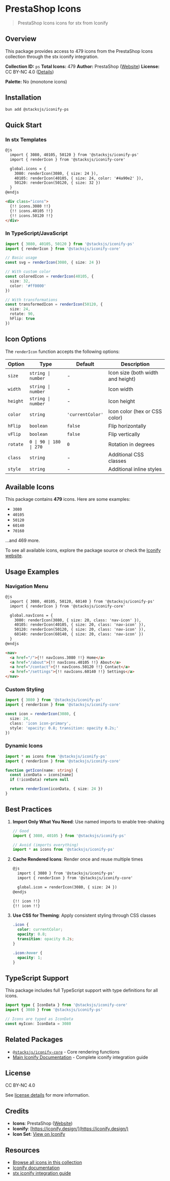 # PrestaShop Icons

> PrestaShop Icons icons for stx from Iconify

## Overview

This package provides access to 479 icons from the PrestaShop Icons collection through the stx iconify integration.

**Collection ID:** `ps`
**Total Icons:** 479
**Author:** PrestaShop ([Website](https://github.com/PrestaShop/prestashop-icon-font))
**License:** CC BY-NC 4.0 ([Details](https://creativecommons.org/licenses/by-nc/4.0/))

**Palette:** No (monotone icons)

## Installation

```bash
bun add @stacksjs/iconify-ps
```

## Quick Start

### In stx Templates

```html
@js
  import { 3080, 40105, 50120 } from '@stacksjs/iconify-ps'
  import { renderIcon } from '@stacksjs/iconify-core'

  global.icons = {
    3080: renderIcon(3080, { size: 24 }),
    40105: renderIcon(40105, { size: 24, color: '#4a90e2' }),
    50120: renderIcon(50120, { size: 32 })
  }
@endjs

<div class="icons">
  {!! icons.3080 !!}
  {!! icons.40105 !!}
  {!! icons.50120 !!}
</div>
```

### In TypeScript/JavaScript

```typescript
import { 3080, 40105, 50120 } from '@stacksjs/iconify-ps'
import { renderIcon } from '@stacksjs/iconify-core'

// Basic usage
const svg = renderIcon(3080, { size: 24 })

// With custom color
const coloredIcon = renderIcon(40105, {
  size: 32,
  color: '#ff0000'
})

// With transformations
const transformedIcon = renderIcon(50120, {
  size: 24,
  rotate: 90,
  hFlip: true
})
```

## Icon Options

The `renderIcon` function accepts the following options:

| Option | Type | Default | Description |
|--------|------|---------|-------------|
| `size` | `string \| number` | - | Icon size (both width and height) |
| `width` | `string \| number` | - | Icon width |
| `height` | `string \| number` | - | Icon height |
| `color` | `string` | `'currentColor'` | Icon color (hex or CSS color) |
| `hFlip` | `boolean` | `false` | Flip horizontally |
| `vFlip` | `boolean` | `false` | Flip vertically |
| `rotate` | `0 \| 90 \| 180 \| 270` | `0` | Rotation in degrees |
| `class` | `string` | - | Additional CSS classes |
| `style` | `string` | - | Additional inline styles |

## Available Icons

This package contains **479** icons. Here are some examples:

- `3080`
- `40105`
- `50120`
- `60140`
- `70160`

...and 469 more.

To see all available icons, explore the package source or check the [Iconify website](https://icon-sets.iconify.design/ps/).

## Usage Examples

### Navigation Menu

```html
@js
  import { 3080, 40105, 50120, 60140 } from '@stacksjs/iconify-ps'
  import { renderIcon } from '@stacksjs/iconify-core'

  global.navIcons = {
    3080: renderIcon(3080, { size: 20, class: 'nav-icon' }),
    40105: renderIcon(40105, { size: 20, class: 'nav-icon' }),
    50120: renderIcon(50120, { size: 20, class: 'nav-icon' }),
    60140: renderIcon(60140, { size: 20, class: 'nav-icon' })
  }
@endjs

<nav>
  <a href="/">{!! navIcons.3080 !!} Home</a>
  <a href="/about">{!! navIcons.40105 !!} About</a>
  <a href="/contact">{!! navIcons.50120 !!} Contact</a>
  <a href="/settings">{!! navIcons.60140 !!} Settings</a>
</nav>
```

### Custom Styling

```typescript
import { 3080 } from '@stacksjs/iconify-ps'
import { renderIcon } from '@stacksjs/iconify-core'

const icon = renderIcon(3080, {
  size: 24,
  class: 'icon icon-primary',
  style: 'opacity: 0.8; transition: opacity 0.2s;'
})
```

### Dynamic Icons

```typescript
import * as icons from '@stacksjs/iconify-ps'
import { renderIcon } from '@stacksjs/iconify-core'

function getIcon(name: string) {
  const iconData = icons[name]
  if (!iconData) return null

  return renderIcon(iconData, { size: 24 })
}
```

## Best Practices

1. **Import Only What You Need**: Use named imports to enable tree-shaking
   ```typescript
   // Good
   import { 3080, 40105 } from '@stacksjs/iconify-ps'

   // Avoid (imports everything)
   import * as icons from '@stacksjs/iconify-ps'
   ```

2. **Cache Rendered Icons**: Render once and reuse multiple times
   ```html
   @js
     import { 3080 } from '@stacksjs/iconify-ps'
     import { renderIcon } from '@stacksjs/iconify-core'

     global.icon = renderIcon(3080, { size: 24 })
   @endjs

   {!! icon !!}
   {!! icon !!}
   ```

3. **Use CSS for Theming**: Apply consistent styling through CSS classes
   ```css
   .icon {
     color: currentColor;
     opacity: 0.8;
     transition: opacity 0.2s;
   }

   .icon:hover {
     opacity: 1;
   }
   ```

## TypeScript Support

This package includes full TypeScript support with type definitions for all icons.

```typescript
import type { IconData } from '@stacksjs/iconify-core'
import { 3080 } from '@stacksjs/iconify-ps'

// Icons are typed as IconData
const myIcon: IconData = 3080
```

## Related Packages

- [`@stacksjs/iconify-core`](../iconify-core) - Core rendering functions
- [Main Iconify Documentation](../../docs/iconify.md) - Complete iconify integration guide

## License

CC BY-NC 4.0

See [license details](https://creativecommons.org/licenses/by-nc/4.0/) for more information.

## Credits

- **Icons**: PrestaShop ([Website](https://github.com/PrestaShop/prestashop-icon-font))
- **Iconify**: [https://iconify.design/](https://iconify.design/)
- **Icon Set**: [View on Iconify](https://icon-sets.iconify.design/ps/)

## Resources

- [Browse all icons in this collection](https://icon-sets.iconify.design/ps/)
- [Iconify documentation](https://iconify.design/docs/)
- [stx iconify integration guide](../../docs/iconify.md)
